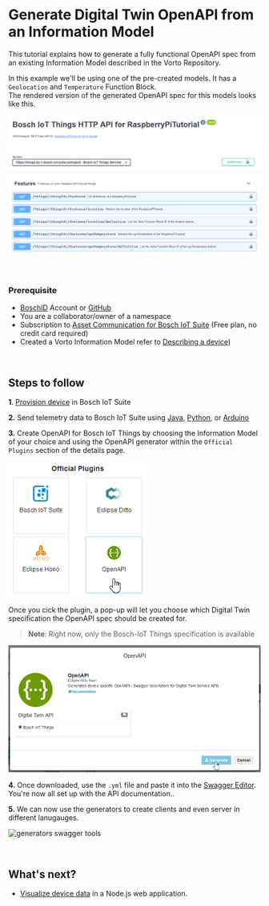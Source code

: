 # Generate Digital Twin OpenAPI from an Information Model

This tutorial explains how to generate a fully functional OpenAPI spec from an existing Information Model described in the Vorto Repository.

In this example we'll be using one of the pre-created models. It has a `Geolocation` and `Temperature` Function Block.   
The rendered version of the generated OpenAPI spec for this models looks like this.

![openAPI example spec](../images/tutorials/create_openapi/openAPI_view.png)

<br />

### Prerequisite
* [BoschID](https://accounts.bosch-iot-suite.com/) Account or [GitHub](https://github.com/) 
* You are a collaborator/owner of a namespace
* Subscription to [Asset Communication for Bosch IoT Suite](https://www.bosch-iot-suite.com/asset-communication/) (Free plan, no credit card required)
* Created a Vorto Information Model refer to [Describing a device](./describe_device-in-5min.md))

<br />

## Steps to follow

**1**. [Provision device](./create_thing.md) in Bosch IoT Suite

**2.** Send telemetry data to Bosch IoT Suite using [Java](./connect_javadevice.md), [Python](./mqtt-python.md), or [Arduino](./connect_esp8266.md)

**3.** Create OpenAPI for Bosch IoT Things by choosing the Information Model of your choice and using the OpenAPI generator within the `Official Plugins` section of the details page.

![generate openAPI spec](../images/tutorials/create_openapi/openAPI_plugin.png)

Once you cick the plugin, a pop-up will let you choose which Digital Twin specification the OpenAPI spec should be created for.
> **Note**: Right now, only the Bosch-IoT Things specification is available

![run spec in swagger tools](../images/tutorials/create_openapi/generate_openAPI.png)

**4.** Once downloaded, use the `.yml` file and paste it into the [Swagger Editor](https://editor.swagger.io/).   
You're now all set up with the API documentation..

**5.** We can now use the generators to create clients and even server in different lanugauges.

![generators swagger tools](../images/tutorials/create_openapi/openAPI_v2_generators.png)
  

<br />

## What's next?
- [Visualize device data](create_webapp_dashboard.md) in a Node.js web application.
